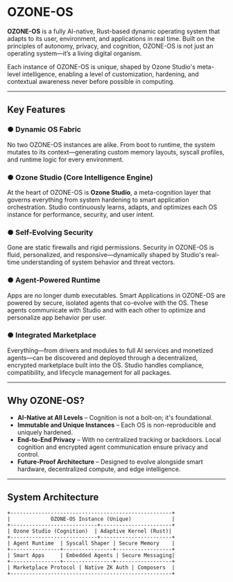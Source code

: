 # OZONE-OS

**OZONE-OS** is a fully AI-native, Rust-based dynamic operating system that adapts to its user, environment, and applications in real time. Built on the principles of autonomy, privacy, and cognition, OZONE-OS is not just an operating system—it’s a living digital organism.

Each instance of OZONE-OS is unique, shaped by Ozone Studio's meta-level intelligence, enabling a level of customization, hardening, and contextual awareness never before possible in computing.

---

## Key Features

### ● Dynamic OS Fabric
No two OZONE-OS instances are alike. From boot to runtime, the system mutates to its context—generating custom memory layouts, syscall profiles, and runtime logic for every environment.

### ● Ozone Studio (Core Intelligence Engine)
At the heart of OZONE-OS is **Ozone Studio**, a meta-cognition layer that governs everything from system hardening to smart application orchestration. Studio continuously learns, adapts, and optimizes each OS instance for performance, security, and user intent.

### ● Self-Evolving Security
Gone are static firewalls and rigid permissions. Security in OZONE-OS is fluid, personalized, and responsive—dynamically shaped by Studio's real-time understanding of system behavior and threat vectors.

### ● Agent-Powered Runtime
Apps are no longer dumb executables. Smart Applications in OZONE-OS are powered by secure, isolated agents that co-evolve with the OS. These agents communicate with Studio and with each other to optimize and personalize app behavior per user.

### ● Integrated Marketplace
Everything—from drivers and modules to full AI services and monetized agents—can be discovered and deployed through a decentralized, encrypted marketplace built into the OS. Studio handles compliance, compatibility, and lifecycle management for all packages.

---

## Why OZONE-OS?

- **AI-Native at All Levels** – Cognition is not a bolt-on; it's foundational.
- **Immutable and Unique Instances** – Each OS is non-reproducible and uniquely hardened.
- **End-to-End Privacy** – With no centralized tracking or backdoors. Local cognition and encrypted agent communication ensure privacy and control.
- **Future-Proof Architecture** – Designed to evolve alongside smart hardware, decentralized compute, and edge intelligence.

---

## System Architecture

```text
+----------------------------------------------------+
|             OZONE-OS Instance (Unique)             |
+----------------------------+-----------------------+
| Ozone Studio (Cognition)  | Adaptive Kernel (Rust)|
+----------------------------+-----------------------+
| Agent Runtime  | Syscall Shaper | Secure Memory    |
+----------------+----------------+------------------+
| Smart Apps     | Embedded Agents | Secure Messaging|
+----------------+----------------+------------------+
| Marketplace Protocol | Native ZK Auth | Composers  |
+----------------------------------------------------+
